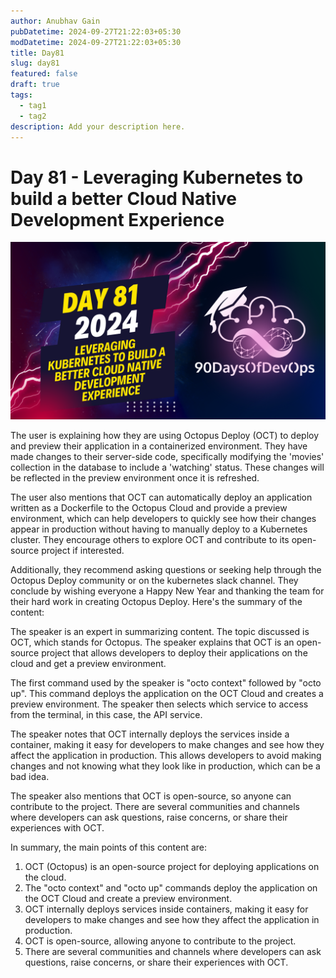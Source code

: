 ```yaml
---
author: Anubhav Gain
pubDatetime: 2024-09-27T21:22:03+05:30
modDatetime: 2024-09-27T21:22:03+05:30
title: Day81
slug: day81
featured: false
draft: true
tags:
  - tag1
  - tag2
description: Add your description here.
---
```


# Day 81 - Leveraging Kubernetes to build a better Cloud Native Development Experience

[![Watch the video](thumbnails/day81.png)](https://www.youtube.com/watch?v=p6AgYNL9awM)

The user is explaining how they are using Octopus Deploy (OCT) to deploy and preview their application in a containerized environment. They have made changes to their server-side code, specifically modifying the 'movies' collection in the database to include a 'watching' status. These changes will be reflected in the preview environment once it is refreshed.

The user also mentions that OCT can automatically deploy an application written as a Dockerfile to the Octopus Cloud and provide a preview environment, which can help developers to quickly see how their changes appear in production without having to manually deploy to a Kubernetes cluster. They encourage others to explore OCT and contribute to its open-source project if interested.

Additionally, they recommend asking questions or seeking help through the Octopus Deploy community or on the kubernetes slack channel. They conclude by wishing everyone a Happy New Year and thanking the team for their hard work in creating Octopus Deploy.
Here's the summary of the content:

The speaker is an expert in summarizing content. The topic discussed is OCT, which stands for Octopus. The speaker explains that OCT is an open-source project that allows developers to deploy their applications on the cloud and get a preview environment.

The first command used by the speaker is "octo context" followed by "octo up". This command deploys the application on the OCT Cloud and creates a preview environment. The speaker then selects which service to access from the terminal, in this case, the API service.

The speaker notes that OCT internally deploys the services inside a container, making it easy for developers to make changes and see how they affect the application in production. This allows developers to avoid making changes and not knowing what they look like in production, which can be a bad idea.

The speaker also mentions that OCT is open-source, so anyone can contribute to the project. There are several communities and channels where developers can ask questions, raise concerns, or share their experiences with OCT.

In summary, the main points of this content are:

1. OCT (Octopus) is an open-source project for deploying applications on the cloud.
2. The "octo context" and "octo up" commands deploy the application on the OCT Cloud and create a preview environment.
3. OCT internally deploys services inside containers, making it easy for developers to make changes and see how they affect the application in production.
4. OCT is open-source, allowing anyone to contribute to the project.
5. There are several communities and channels where developers can ask questions, raise concerns, or share their experiences with OCT.
